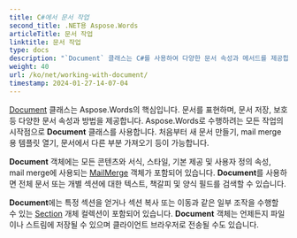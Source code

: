 ```yaml
---
title: C#에서 문서 작업
second_title: .NET용 Aspose.Words
articleTitle: 문서 작업
linktitle: 문서 작업
type: docs
description: "`Document` 클래스는 C#를 사용하여 다양한 문서 속성과 메서드를 제공합니다. .NET용 Aspose.Words을 사용하여 수행하려는 모든 작업의 시작점으로 `Document` 클래스를 사용합니다. `Document` 객체는 파일이나 스트림에 저장될 수 있으며 브라우저로 전송될 수도 있습니다."
weight: 40
url: /ko/net/working-with-document/
timestamp: 2024-01-27-14-07-04
---
```


[Document](https://reference.aspose.com/words/net/aspose.words/document/) 클래스는 Aspose.Words의 핵심입니다. 문서를 표현하며, 문서 저장, 보호 등 다양한 문서 속성과 방법을 제공합니다. Aspose.Words로 수행하려는 모든 작업의 시작점으로 **Document** 클래스를 사용합니다. 처음부터 새 문서 만들기, mail merge용 템플릿 열기, 문서에서 다른 부분 가져오기 등이 가능합니다.

**Document** 객체에는 모든 콘텐츠와 서식, 스타일, 기본 제공 및 사용자 정의 속성, mail merge에 사용되는 [MailMerge](https://reference.aspose.com/words/net/aspose.words.mailmerging/mailmerge/) 객체가 포함되어 있습니다. **Document**를 사용하면 전체 문서 또는 개별 섹션에 대한 텍스트, 책갈피 및 양식 필드를 검색할 수 있습니다.

**Document**에는 특정 섹션을 얻거나 섹션 복사 또는 이동과 같은 일부 조작을 수행할 수 있는 [Section](https://reference.aspose.com/words/net/aspose.words/section/) 개체 컬렉션이 포함되어 있습니다. **Document** 객체는 언제든지 파일이나 스트림에 저장될 수 있으며 클라이언트 브라우저로 전송될 수도 있습니다.
